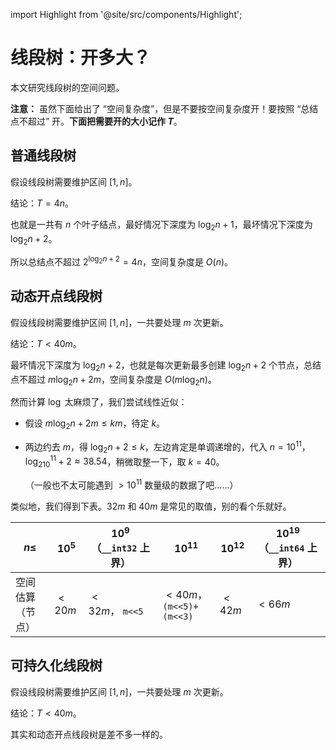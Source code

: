 import Highlight from '@site/src/components/Highlight';

# 线段树：开多大？

本文研究线段树的空间问题。

**注意：** 虽然下面给出了 “空间复杂度”，但是不要按空间复杂度开！要按照 “总结点不超过” 开。**下面把需要开的大小记作 $T$**。

## 普通线段树

假设线段树需要维护区间 $[1,n]$。

<Highlight>结论：$T=4n$</Highlight>。

也就是一共有 $n$ 个叶子结点，最好情况下深度为 $\log_2n+1$，最坏情况下深度为 $\log_2n+2$。

所以总结点不超过 $2^{\log_2n+2}=4n$，空间复杂度是 $O(n)$。

## 动态开点线段树

假设线段树需要维护区间 $[1,n]$，一共要处理 $m$ 次更新。

<Highlight>结论：$T\lt40m$</Highlight>。

最坏情况下深度为 $\log_2n+2$，也就是每次更新最多创建 $\log_2n+2$ 个节点，总结点不超过 $m\log_2n+2m$，空间复杂度是 $O(m\log_2n)$。

然而计算 $\log$ 太麻烦了，我们尝试线性近似：

- 假设 $m\log_2n+2m\le km$，待定 $k$。

- 两边约去 $m$，得 $\log_2n+2\le k$，左边肯定是单调递增的，代入 $n=10^{11}$，$\log_210^{11}+2\approx38.54$，稍微取整一下，取 $k=40$。
  
  （一般也不太可能遇到 $\gt10^{11}$ 数量级的数据了吧......）

类似地，我们得到下表。$32m$ 和 $40m$ 是常见的取值，别的看个乐就好。

| $n\le$   | $10^5$   | $10^{9}$（`__int32` 上界） | $10^{11}$                | $10^{12}$ | $10^{19}$（`__int64` 上界） |
| -------- | -------- | ---------------------- | ------------------------ | --------- | ----------------------- |
| 空间估算（节点） | $\lt20m$ | $\lt32m$， `m<<5`       | $\lt40m$，`(m<<5)+(m<<3)` | $\lt42m$  | $\lt66m$                |

## 可持久化线段树

假设线段树需要维护区间 $[1,n]$，一共要处理 $m$ 次更新。

<Highlight>结论：$T<40m$</Highlight>。

其实和动态开点线段树是差不多一样的。
